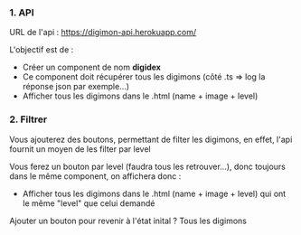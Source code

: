 
### 1. API

URL de l'api : https://digimon-api.herokuapp.com/

L'objectif est de :
- Créer un component de nom **digidex**
- Ce component doit récupérer tous les digimons (côté .ts => log la réponse json par exemple...)
- Afficher tous les digimons dans le .html (name + image + level)


### 2. Filtrer

Vous ajouterez des boutons, permettant de filter les digimons, en effet, l'api fournit un moyen de les filter par level


Vous ferez un bouton par level (faudra tous les retrouver...), donc toujours dans le même component, on affichera donc :
- Afficher tous les digimons dans le .html (name + image + level) qui ont le même "level" que celui demandé


Ajouter un bouton pour revenir à l'état inital ? Tous les digimons
